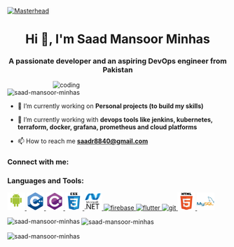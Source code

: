 [![Masterhead](https://i.pinimg.com/originals/77/c7/52/77c752debf12f74590b14a5ae6d4448a.gif)](https://github.com/saad-mansoor-minhas)
<h1 align="center">Hi 👋, I'm Saad Mansoor Minhas</h1>
<h3 align="center">A passionate developer and an aspiring DevOps engineer from Pakistan</h3>
<img align="right" alt="coding" width="400" src="https://gomycode.com/ng/what-is-devops/" >

<p align="left"> <img src="https://komarev.com/ghpvc/?username=saad-mansoor-minhas&label=Profile%20views&color=0e75b6&style=flat" alt="saad-mansoor-minhas" /> </p>

- 🔭 I’m currently working on **Personal projects (to build my skills)**

- 🌱 I’m currently working with **devops tools like jenkins, kubernetes, terraform, docker, grafana, prometheus and cloud platforms**

- 📫 How to reach me **saadr8840@gmail.com**

<h3 align="left">Connect with me:</h3>
<p align="left">
</p>

<h3 align="left">Languages and Tools:</h3>
<p align="left"> <a href="https://developer.android.com" target="_blank" rel="noreferrer"> <img src="https://raw.githubusercontent.com/devicons/devicon/master/icons/android/android-original-wordmark.svg" alt="android" width="40" height="40"/> </a> <a href="https://www.w3schools.com/cpp/" target="_blank" rel="noreferrer"> <img src="https://raw.githubusercontent.com/devicons/devicon/master/icons/cplusplus/cplusplus-original.svg" alt="cplusplus" width="40" height="40"/> </a> <a href="https://www.w3schools.com/cs/" target="_blank" rel="noreferrer"> <img src="https://raw.githubusercontent.com/devicons/devicon/master/icons/csharp/csharp-original.svg" alt="csharp" width="40" height="40"/> </a> <a href="https://www.w3schools.com/css/" target="_blank" rel="noreferrer"> <img src="https://raw.githubusercontent.com/devicons/devicon/master/icons/css3/css3-original-wordmark.svg" alt="css3" width="40" height="40"/> </a> <a href="https://dotnet.microsoft.com/" target="_blank" rel="noreferrer"> <img src="https://raw.githubusercontent.com/devicons/devicon/master/icons/dot-net/dot-net-original-wordmark.svg" alt="dotnet" width="40" height="40"/> </a> <a href="https://firebase.google.com/" target="_blank" rel="noreferrer"> <img src="https://www.vectorlogo.zone/logos/firebase/firebase-icon.svg" alt="firebase" width="40" height="40"/> </a> <a href="https://flutter.dev" target="_blank" rel="noreferrer"> <img src="https://www.vectorlogo.zone/logos/flutterio/flutterio-icon.svg" alt="flutter" width="40" height="40"/> </a> <a href="https://git-scm.com/" target="_blank" rel="noreferrer"> <img src="https://www.vectorlogo.zone/logos/git-scm/git-scm-icon.svg" alt="git" width="40" height="40"/> </a> <a href="https://www.w3.org/html/" target="_blank" rel="noreferrer"> <img src="https://raw.githubusercontent.com/devicons/devicon/master/icons/html5/html5-original-wordmark.svg" alt="html5" width="40" height="40"/> </a> <a href="https://www.mysql.com/" target="_blank" rel="noreferrer"> <img src="https://raw.githubusercontent.com/devicons/devicon/master/icons/mysql/mysql-original-wordmark.svg" alt="mysql" width="40" height="40"/> </a> </p>

<p><img align="left" src="https://github-readme-stats.vercel.app/api/top-langs?username=saad-mansoor-minhas&show_icons=true&locale=en&layout=compact" alt="saad-mansoor-minhas" /></p>

<p>&nbsp;<img align="center" src="https://github-readme-stats.vercel.app/api?username=saad-mansoor-minhas&show_icons=true&locale=en" alt="saad-mansoor-minhas" /></p>

<p><img align="center" src="https://github-readme-streak-stats.herokuapp.com/?user=saad-mansoor-minhas&" alt="saad-mansoor-minhas" /></p>

